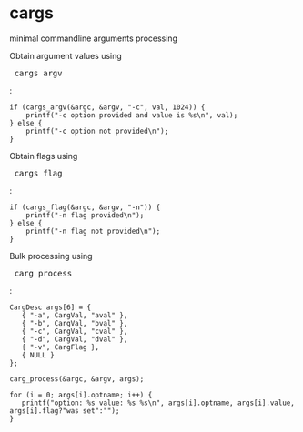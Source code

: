 # cargs
minimal commandline arguments processing


Obtain argument values using <pre> cargs_argv </pre>:

	if (cargs_argv(&argc, &argv, "-c", val, 1024)) {
		printf("-c option provided and value is %s\n", val);
	} else {
		printf("-c option not provided\n");
	}

Obtain flags using <pre> cargs_flag </pre>:

	if (cargs_flag(&argc, &argv, "-n")) {
		printf("-n flag provided\n");
	} else {
		printf("-n flag not provided\n");
	}

Bulk processing using <pre> carg_process </pre> :

	CargDesc args[6] = {
	   { "-a", CargVal, "aval" },
	   { "-b", CargVal, "bval" },
	   { "-c", CargVal, "cval" },
	   { "-d", CargVal, "dval" },
	   { "-v", CargFlag },
	   { NULL }
	};
	
	carg_process(&argc, &argv, args);
	
	for (i = 0; args[i].optname; i++) {
	   printf("option: %s value: %s %s\n", args[i].optname, args[i].value, args[i].flag?"was set":"");
	}

